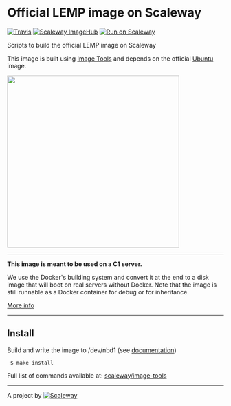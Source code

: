 # Official LEMP image on Scaleway

[![Travis](https://img.shields.io/travis/scaleway/image-app-lemp.svg)](https://travis-ci.org/scaleway/image-app-lemp)
[![Scaleway ImageHub](https://img.shields.io/badge/ImageHub-view-ff69b4.svg)](https://hub.scaleway.com/lemp.html)
[![Run on Scaleway](https://img.shields.io/badge/Scaleway-run-69b4ff.svg)](https://cloud.scaleway.com/#/servers/new?image=cd42a543-95ee-44a9-98e1-6d8b1f4e8363)


Scripts to build the official LEMP image on Scaleway

This image is built using [Image Tools](https://github.com/scaleway/image-tools) and depends on the official [Ubuntu](https://github.com/scaleway/image-ubuntu) image.

<img src="https://raw.githubusercontent.com/scaleway/image-app-lemp/master/assets/multi-logo-lemp.png" width="400px" />

---

**This image is meant to be used on a C1 server.**

We use the Docker's building system and convert it at the end to a disk image that will boot on real servers without Docker. Note that the image is still runnable as a Docker container for debug or for inheritance.

[More info](https://github.com/scaleway/image-tools)


---

## Install

Build and write the image to /dev/nbd1 (see [documentation](https://www.scaleway.com/docs/create_an_image_with_docker))

     $ make install

Full list of commands available at: [scaleway/image-tools](https://github.com/scaleway/image-tools/#commands)


---

A project by [![Scaleway](https://avatars1.githubusercontent.com/u/5185491?v=3&s=42)](https://www.scaleway.com/)
